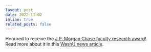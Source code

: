 ```yaml
---
layout: post
date: 2022-11-02
inline: true
related_posts: false
---
```


Honored to receive the [J.P. Morgan Chase faculty research award](https://www.jpmorgan.com/technology/artificial-intelligence/research-awards/faculty-research-awards-2022)!
<br/>
Read more about it in this [WashU news article](https://engineering.wustl.edu/news/2023/Three-computer-science-faculty-win-AI-research-awards.html).